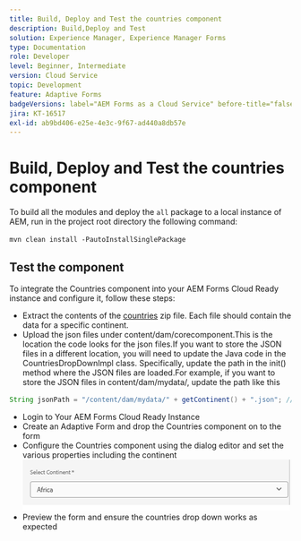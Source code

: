 ```yaml
---
title: Build, Deploy and Test the countries component
description: Build,Deploy and Test
solution: Experience Manager, Experience Manager Forms
type: Documentation
role: Developer
level: Beginner, Intermediate
version: Cloud Service
topic: Development
feature: Adaptive Forms
badgeVersions: label="AEM Forms as a Cloud Service" before-title="false"
jira: KT-16517
exl-id: ab9bd406-e25e-4e3c-9f67-ad440a8db57e
---
```

# Build, Deploy and Test the countries component

To build all the modules and deploy the `all` package to a local instance of AEM, run in the project root directory the following command:

```mvn clean install -PautoInstallSinglePackage```

## Test the component

To integrate the Countries component into your AEM Forms Cloud Ready instance and configure it, follow these steps:

* Extract the contents of the [countries](assets/countries.zip) zip file. Each file should contain the data for a specific continent. 
* Upload the json files under content/dam/corecomponent.This is the location the code looks for the json files.If you want to store the JSON files in a different location, you will need to update the Java code in the CountriesDropDownImpl class. Specifically, update the path in the init() method where the JSON files are loaded.For example, if you want to store the JSON files in content/dam/mydata/, update the path like this

``` java
String jsonPath = "/content/dam/mydata/" + getContinent() + ".json"; // Update path accordingly
```

* Login to Your AEM Forms Cloud Ready Instance
* Create an Adaptive Form and drop the Countries component on to the form
* Configure the Countries component using the dialog editor and set the various properties including the continent
![conitnent](assets/select-continent.png)
* Preview the form and ensure the countries drop down works as expected
